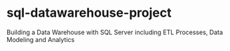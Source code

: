 # sql-datawarehouse-project
Building a Data Warehouse with SQL Server including ETL Processes, Data Modeling and Analytics
